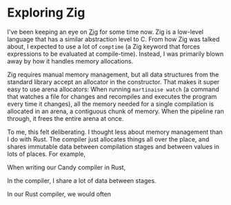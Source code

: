 
# Exploring Zig

I've been keeping an eye on [Zig](https://ziglang.org) for some time now.
Zig is a low-level language that has a similar abstraction level to C.
From how Zig was talked about, I expected to use a lot of `comptime` (a Zig keyword that forces expressions to be evaluated at compile-time).
Instead, I was primarily blown away by how it handles memory allocations.

Zig requires manual memory management, but all data structures from the standard library accept an allocator in the constructor.
That makes it super easy to use arena allocators:
When running `martinaise watch` (a command that watches a file for changes and recompiles and executes the program every time it changes), all the memory needed for a single compilation is allocated in an arena, a contiguous chunk of memory.
When the pipeline ran through, it frees the entire arena at once.

To me, this felt deliberating.
I thought less about memory management than I do with Rust.
The compiler just allocates things all over the place, and shares immutable data between compilation stages and between values in lots of places.
For example, 

When writing our Candy compiler in Rust,

In the compiler, I share a lot of data between stages.

In our Rust compiler, we would often


